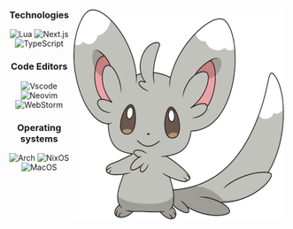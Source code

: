 <div align="center">

<img align="right" src="585965054f6ae202fedf285f.png" width="380px" height="380px">

### Technologies
![Lua](https://img.shields.io/badge/Lua%20-FFFFFF?style=for-the-badge&logo=lua&logoColor=000000)
![Next.js](https://img.shields.io/badge/Next.js%20-FFFFFF?style=for-the-badge&logo=next.js&logoColor=000000)
![TypeScript](https://img.shields.io/badge/Typescript%20-FFFFFF?style=for-the-badge&logo=typescript&logoColor=000000)


### Code Editors  
![Vscode](https://img.shields.io/badge/%20Vscode-FFFFFF?style=for-the-badge&logo=vscodium&logoColor=000000)
![Neovim](https://img.shields.io/badge/%20Neovim-FFFFFF?style=for-the-badge&logo=neovim&logoColor=000000)
![WebStorm](https://img.shields.io/badge/%20WebStorm-FFFFFF?style=for-the-badge&logo=webstorm&logoColor=000000)


### Operating systems
![Arch](https://img.shields.io/badge/Arch%20-FFFFFF?style=for-the-badge&logo=arch-linux&logoColor=000000)
![NixOS](https://img.shields.io/badge/NixOS%20-FFFFFF?style=for-the-badge&logo=nixos&logoColor=000000)
![MacOS](https://img.shields.io/badge/MacOS%20-FFFFFF?style=for-the-badge&logo=macos&logoColor=000000)
